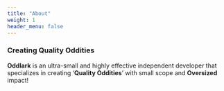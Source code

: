 ```yaml
---
title: "About"
weight: 1
header_menu: false
---
```


### Creating Quality Oddities

**Oddlark** is an ultra-small and highly effective independent developer that specializes in creating ‘**Quality Oddities**’ with small scope and **Oversized** impact!
